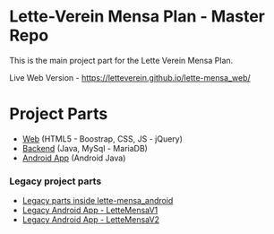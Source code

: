 # Lette-Verein Mensa Plan - Master Repo
This is the main project part for the Lette Verein Mensa Plan.

Live Web Version - https://letteverein.github.io/lette-mensa_web/

# Project Parts
 - [Web](https://github.com/LetteVerein/lette-mensa_web) (HTML5 - Boostrap, CSS, JS - jQuery)
 - [Backend](https://github.com/Num2/lette-mensa_backend) (Java, MySql - MariaDB)
 - [Android App](https://github.com/LetteVerein/lette-mensa_android) (Android Java)

### Legacy project parts
- [Legacy parts inside lette-mensa_android](https://github.com/LetteVerein/lette-mensa_android/tree/master/Legacy%20Parts)
- [Legacy Android App - LetteMensaV1](https://github.com/LetteVerein/MensaAppV1)
- [Legacy Android App - LetteMensaV2](https://github.com/LetteVerein/MensaAppV2)
